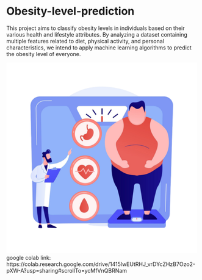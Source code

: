 # Obesity-level-prediction

 This project aims to classify obesity levels in individuals based on their various health and lifestyle attributes. By analyzing a dataset containing multiple features related to diet, physical activity, and personal characteristics, we intend to apply machine learning algorithms to predict the obesity level of everyone.
 
<img src="./obesity.png" alt="obesity" width="500" height="500">
google colab link:  https://colab.research.google.com/drive/1415lwEUtRHJ_vrDYcZHzB7Ozo2-pXW-A?usp=sharing#scrollTo=ycMfVnQBRNam
